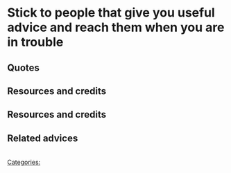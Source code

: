 # Stick to people that give you useful advice and reach them when you are in trouble

## Quotes

## Resources and credits

## Resources and credits

## Related advices

<br/>[Categories:](../Categories/index.md)